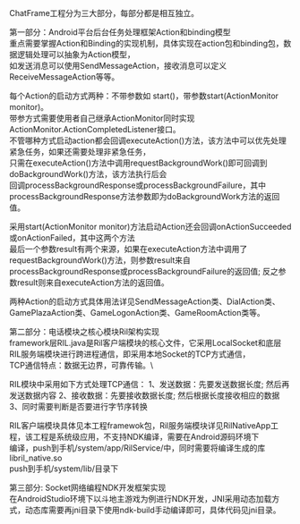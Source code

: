 ChatFrame工程分为三大部分，每部分都是相互独立。

第一部分：Android平台后台任务处理框架Action和binding模型 \
  重点需要掌握Action和Binding的实现机制，具体实现在action包和binding包，数据逻辑处理可以抽象为Action模型，\
  如发送消息可以使用SendMessageAction，接收消息可以定义ReceiveMessageAction等等。

  每个Action的启动方式两种：不带参数如 start()，带参数start(ActionMonitor monitor)。\
   带参方式需要使用者自己继承ActionMonitor同时实现ActionMonitor.ActionCompletedListener接口。\
   不管哪种方式启动action都会回调executeAction()方法，该方法中可以优先处理紧急任务，如果还需要处理非紧急任务，\
   只需在executeAction()方法中调用requestBackgroundWork()即可回调到doBackgroundWork()方法，该方法执行后会\
   回调processBackgroundResponse或processBackgroundFailure，其中processBackgroundResponse方法参数即为doBackgroundWork方法的返回值。

   采用start(ActionMonitor monitor)方法启动Action还会回调onActionSucceeded或onActionFailed，其中这两个方法\
   最后一个参数result有两个来源，如果在executeAction方法中调用了requestBackgroundWork()方法，则参数result来自 \
   processBackgroundResponse或processBackgroundFailure的返回值; 反之参数result则来自executeAction方法的返回值。
   
   两种Action的启动方式具体用法详见SendMessageAction类、DialAction类、GamePlazaAction类、GameLogonAction类、GameRoomAction类等。


第二部分：电话模块之核心模块Ril架构实现 \
   framework层RIL.java是Ril客户端模块的核心文件，它采用LocalSocket和底层RIL服务端模块进行跨进程通信，即采用本地Socket的TCP方式通信，\
   TCP通信特点：数据无边界，可靠传输。\
   
   RIL模块中采用如下方式处理TCP通信：
   1、发送数据：先要发送数据长度; 然后再发送数据内容
   2、接收数据：先要接收数据长度; 然后根据长度接收相应的数据
   3、同时需要判断是否要进行字节序转换

   RIL客户端模块具体见本工程framewok包，Ril服务端模块详见RilNativeApp工程，该工程是系统级应用，不支持NDK编译，需要在Android源码环境下\
   编译，push到手机/system/app/RilService/中，同时需要将编译生成的库libril_native.so \
   push到手机/system/lib/目录下

   
第三部分: Socket网络编程NDK开发框架实现 \
  在AndroidStudio环境下以斗地主游戏为例进行NDK开发，JNI采用动态加载方式，动态库需要再jni目录下使用ndk-build手动编译即可，具体代码见jni目录。

